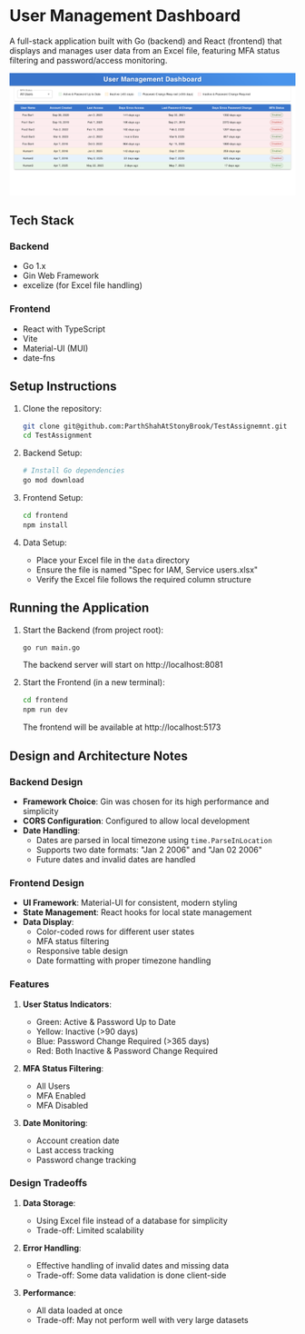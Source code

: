 # User Management Dashboard

A full-stack application built with Go (backend) and React (frontend) that displays and manages user data from an Excel file, featuring MFA status filtering and password/access monitoring.

![User Management Dashboard](UserManagementDashboard.png)

## Tech Stack

### Backend
- Go 1.x
- Gin Web Framework
- excelize (for Excel file handling)

### Frontend
- React with TypeScript
- Vite
- Material-UI (MUI)
- date-fns

## Setup Instructions

1. Clone the repository:
   ```bash
   git clone git@github.com:ParthShahAtStonyBrook/TestAssignemnt.git
   cd TestAssignment
   ```

2. Backend Setup:
   ```bash
   # Install Go dependencies
   go mod download
   ```

3. Frontend Setup:
   ```bash
   cd frontend
   npm install  
   ```

4. Data Setup:
   - Place your Excel file in the `data` directory
   - Ensure the file is named "Spec for IAM, Service users.xlsx"
   - Verify the Excel file follows the required column structure

## Running the Application

1. Start the Backend (from project root):
   ```bash
   go run main.go
   ```
   The backend server will start on http://localhost:8081

2. Start the Frontend (in a new terminal):
   ```bash
   cd frontend
   npm run dev   
   ```
   The frontend will be available at http://localhost:5173

## Design and Architecture Notes

### Backend Design
- **Framework Choice**: Gin was chosen for its high performance and simplicity
- **CORS Configuration**: Configured to allow local development
- **Date Handling**: 
  - Dates are parsed in local timezone using `time.ParseInLocation`
  - Supports two date formats: "Jan 2 2006" and "Jan 02 2006"
  - Future dates and invalid dates are handled

### Frontend Design
- **UI Framework**: Material-UI for consistent, modern styling
- **State Management**: React hooks for local state management
- **Data Display**:
  - Color-coded rows for different user states
  - MFA status filtering
  - Responsive table design
  - Date formatting with proper timezone handling

### Features
1. **User Status Indicators**:
   - Green: Active & Password Up to Date
   - Yellow: Inactive (>90 days)
   - Blue: Password Change Required (>365 days)
   - Red: Both Inactive & Password Change Required

2. **MFA Status Filtering**:
   - All Users
   - MFA Enabled
   - MFA Disabled

3. **Date Monitoring**:
   - Account creation date
   - Last access tracking
   - Password change tracking

### Design Tradeoffs

1. **Data Storage**:
   - Using Excel file instead of a database for simplicity
   - Trade-off: Limited scalability

2. **Error Handling**:
   - Effective handling of invalid dates and missing data
   - Trade-off: Some data validation is done client-side

3. **Performance**:
   - All data loaded at once
   - Trade-off: May not perform well with very large datasets

